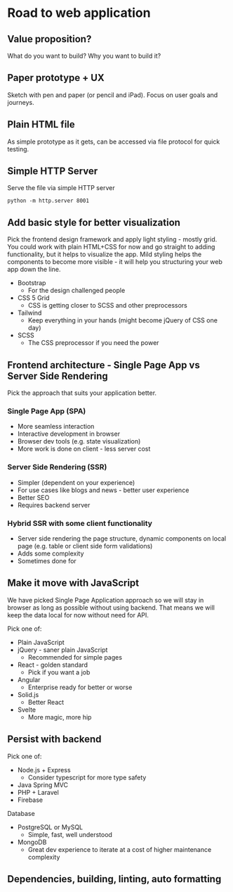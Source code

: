 # Road to web application

## Value proposition?

What do you want to build? Why you want to build it?

## Paper prototype + UX

Sketch with pen and paper (or pencil and iPad).
Focus on user goals and journeys.

## Plain HTML file

As simple prototype as it gets, can be accessed via file protocol for quick testing.

## Simple HTTP Server

Serve the file via simple HTTP server
```
python -m http.server 8001
```

## Add basic style for better visualization

Pick the frontend design framework and apply light styling - mostly grid. You could work with plain HTML+CSS for now and go straight to adding functionality, but it helps to visualize the app. Mild styling helps the components to become more visible - it will help you structuring your web app down the line.

* Bootstrap
  * For the design challenged people
* CSS 5 Grid
  * CSS is getting closer to SCSS and other preprocessors
* Tailwind
  * Keep everything in your hands (might become jQuery of CSS one day)
* SCSS
  * The CSS preprocessor if you need the power

## Frontend architecture - Single Page App vs Server Side Rendering

Pick the approach that suits your application better.

### Single Page App (SPA)
* More seamless interaction
* Interactive development in browser
* Browser dev tools (e.g. state visualization)
* More work is done on client - less server cost


### Server Side Rendering (SSR)
* Simpler (dependent on your experience)
* For use cases like blogs and news - better user experience
* Better SEO
* Requires backend server


### Hybrid SSR with some client functionality
* Server side rendering the page structure, dynamic components on local page (e.g. table or client side form validations)
* Adds some complexity
* Sometimes done for 


## Make it move with JavaScript

We have picked Single Page Application approach so we will stay in browser as long as possible without using backend. That means we will keep the data local for now without need for API.

Pick one of:
* Plain JavaScript
* jQuery - saner plain JavaScript
  * Recommended for simple pages
* React - golden standard
  * Pick if you want a job
* Angular
  * Enterprise ready for better or worse
* Solid.js
  * Better React
* Svelte
  * More magic, more hip


## Persist with backend

Pick one of:

* Node.js + Express
  * Consider typescript for more type safety
* Java Spring MVC
* PHP + Laravel
* Firebase

Database

* PostgreSQL or MySQL
  * Simple, fast, well understood
* MongoDB
  * Great dev experience to iterate at a cost of higher maintenance complexity

## Dependencies, building, linting, auto formatting

